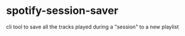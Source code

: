 # spotify-session-saver
cli tool to save all the tracks played during a "session" to a new playlist
